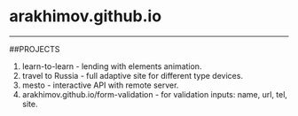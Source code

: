 # arakhimov.github.io
---
##PROJECTS
1. learn-to-learn - lending with elements animation.
2. travel to Russia - full adaptive site for different type devices.
3. mesto - interactive API with remote server.
4. arakhimov.github.io/form-validation - for validation inputs: name, url, tel, site.
